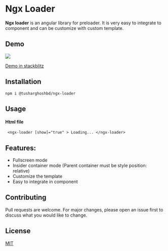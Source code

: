 # Ngx Loader

**Ngx loader** is an angular library for preloader. It is very easy to integrate to component and can be customize with custom template.


## Demo
![](https://media.giphy.com/media/LPSuxSHJD5Efe1Y3S9/giphy.gif)

[Demo in stackblitz](https://stackblitz.com/edit/ngx-loader?file=src/app/app.component.ts)

## Installation

```angular
npm i @tusharghoshbd/ngx-loader
```



## Usage

#### Html file
```angular
 <ngx-loader [show]="true" > Loading... </ngx-loader>
```

## Features:
* Fullscreen mode 
* Insider container mode (Parent container must be style position: relative)
* Customize the template
* Easy to integrate in component

## Contributing
Pull requests are welcome. For major changes, please open an issue first to discuss what you would like to change.



## License
[MIT](https://choosealicense.com/licenses/mit/)